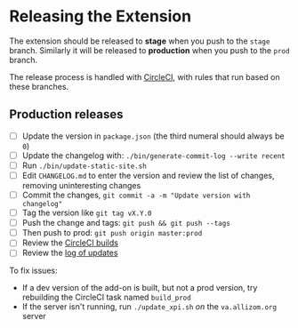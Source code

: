 # Releasing the Extension

The extension should be released to **stage** when you push to the `stage` branch. Similarly it will be released to **production** when you push to the `prod` branch.

The release process is handled with [CircleCI](../.circleci/config.yml), with rules that run based on these branches.

## Production releases

- [ ] Update the version in `package.json` (the third numeral should always be `0`)
- [ ] Update the changelog with: `./bin/generate-commit-log --write recent`
- [ ] Run `./bin/update-static-site.sh`
- [ ] Edit `CHANGELOG.md` to enter the version and review the list of changes, removing uninteresting changes
- [ ] Commit the changes, `git commit -a -m "Update version with changelog"`
- [ ] Tag the version like `git tag vX.Y.0`
- [ ] Push the change and tags: `git push && git push --tags`
- [ ] Then push to prod: `git push origin master:prod`
- [ ] Review the [CircleCI builds](https://circleci.com/gh/mozilla/firefox-voice)
- [ ] Review the [log of updates](https://va.allizom.org/releases/public-update-log.txt)

To fix issues:

- If a dev version of the add-on is built, but not a prod version, try rebuilding the CircleCI task named `build_prod`
- If the server isn't running, run `./update_xpi.sh` _on_ the `va.allizom.org` server
